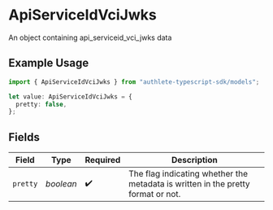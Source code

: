 # ApiServiceIdVciJwks

An object containing api_serviceid_vci_jwks data

## Example Usage

```typescript
import { ApiServiceIdVciJwks } from "authlete-typescript-sdk/models";

let value: ApiServiceIdVciJwks = {
  pretty: false,
};
```

## Fields

| Field                                                                             | Type                                                                              | Required                                                                          | Description                                                                       |
| --------------------------------------------------------------------------------- | --------------------------------------------------------------------------------- | --------------------------------------------------------------------------------- | --------------------------------------------------------------------------------- |
| `pretty`                                                                          | *boolean*                                                                         | :heavy_check_mark:                                                                | The flag indicating whether the metadata is written in the pretty<br/>format or not.<br/> |